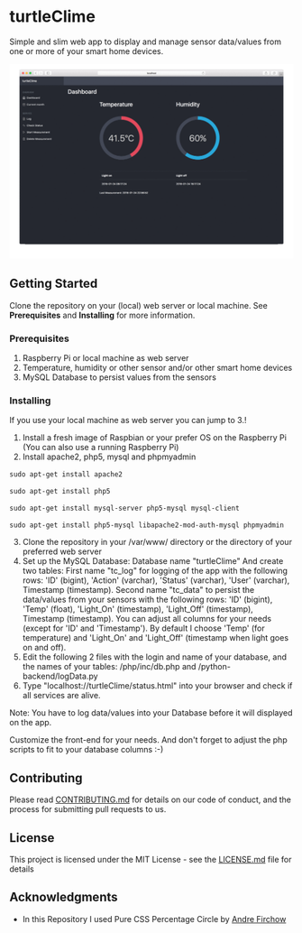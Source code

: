 
# turtleClime

Simple and slim web app to display and manage sensor data/values from one or more of your smart home devices.

![turtleClime Demo](/.github/screenshots/turtleclime.gif?raw=true "turtleClime Demo")

## Getting Started

Clone the repository on your (local) web server or local machine. See **Prerequisites** and **Installing** for more information.

### Prerequisites

1. Raspberry Pi or local machine as web server
2. Temperature, humidity or other sensor and/or other smart home devices
3. MySQL Database to persist values from the sensors

### Installing

If you use your local machine as web server you can jump to 3.!

1. Install a fresh image of Raspbian or your prefer OS on the Raspberry Pi (You can also use a running Raspberry Pi)
2. Install apache2, php5, mysql and phpmyadmin
```
sudo apt-get install apache2
```
```
sudo apt-get install php5
```
```
sudo apt-get install mysql-server php5-mysql mysql-client
```
```
sudo apt-get install php5-mysql libapache2-mod-auth-mysql phpmyadmin
```
3. Clone the repository in your /var/www/ directory or the directory of your preferred web server
4. Set up the MySQL Database: Database name "turtleClime"
And create two tables: First name "tc_log" for logging of the app with the following rows: 'ID' (bigint), 'Action' (varchar), 'Status' (varchar), 'User' (varchar), Timestamp (timestamp). Second name "tc_data" to persist the data/values from your sensors with the following rows: 'ID' (bigint), 'Temp' (float), 'Light_On' (timestamp), 'Light_Off' (timestamp), Timestamp (timestamp). You can adjust all columns for your needs (except for 'ID' and 'Timestamp'). By default I choose 'Temp' (for temperature) and 'Light_On' and 'Light_Off' (timestamp when light goes on and off).
5. Edit the following 2 files with the login and name of your database, and the names of your tables: /php/inc/db.php and /python-backend/logData.py
6. Type "localhost://turtleClime/status.html" into your browser and check if all services are alive.

Note: You have to log data/values into your Database before it will displayed on the app.

Customize the front-end for your needs. And don't forget to adjust the php scripts to fit to your database columns :-)

## Contributing

Please read [CONTRIBUTING.md](/.github/CODE_OF_CONDUCT.md) for details on our code of conduct, and the process for submitting pull requests to us.

## License

This project is licensed under the MIT License - see the [LICENSE.md](LICENSE) file for details


## Acknowledgments

* In this Repository I used Pure CSS Percentage Circle by [Andre Firchow](http://circle.firchow.net/)
